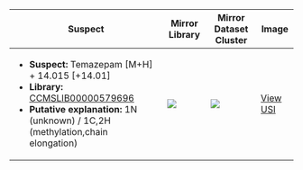 | Suspect | Mirror Library | Mirror Dataset Cluster | Image |
| --- | --- | --- | --- |
| <ul><li><b>Suspect:</b> Temazepam [M+H] +  14.015 [+14.01]</li><li><b>Library:</b> [CCMSLIB00000579696](https://gnps.ucsd.edu/ProteoSAFe/gnpslibraryspectrum.jsp?SpectrumID=CCMSLIB00000579696)</li><li><b>Putative explanation:</b> 1N (unknown) / 1C,2H (methylation,chain elongation)</li></ul> | ![](https://metabolomics-usi.ucsd.edu/svg/mirror?usi1=mzspec:MSV000083065:TW-DQ-001_RH3_01_35048.mzML:scan:1813&usi2=mzspec:GNPSLIBRARY:CCMSLIB00000579696&mz_min=50&mz_max=500) | ![](https://metabolomics-usi.ucsd.edu/svg/mirror?usi1=mzspec:MSV000083065:TW-DQ-001_RH3_01_35048.mzML:scan:1813&usi2=mzspec:MSV000084314:MSV000083065.mgf:scan:146310&mz_min=50&mz_max=500) | [View USI](https://metabolomics-usi.ucsd.edu/svg/?usi=mzspec:MSV000083065:TW-DQ-001_RH3_01_35048.mzML:scan:1813&mz_min=50&mz_max=500)| 
